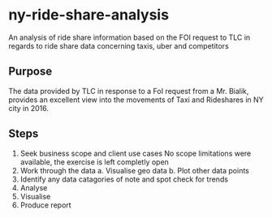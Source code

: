 # ny-ride-share-analysis
An analysis of ride share information based on the FOI request to TLC in regards to ride share data concerning taxis, uber and competitors

<!-- GETTING STARTED -->
## Purpose

The data provided by TLC in response to a FoI request from a Mr. Bialik, provides an excellent view into the movements of Taxi and Rideshares in NY city in 2016.

## Steps

1. Seek business scope and client use cases
	No scope limitations were available, the exercise is left completly open
2. Work through the data
	a. Visualise geo data
	b. Plot other data points
3. Identify any data catagories of note and spot check for trends
4. Analyse
5. Visualise
6. Produce report
